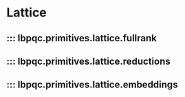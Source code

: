 # Lattice


## ::: lbpqc.primitives.lattice.fullrank


## ::: lbpqc.primitives.lattice.reductions


## ::: lbpqc.primitives.lattice.embeddings